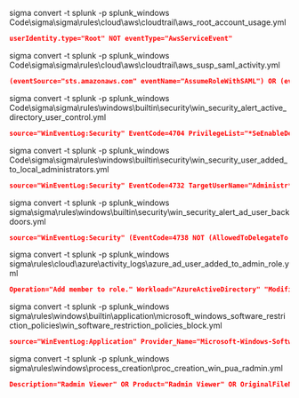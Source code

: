 sigma convert -t splunk -p splunk_windows Code\sigma\sigma\rules\cloud\aws\cloudtrail\aws_root_account_usage.yml

```json
userIdentity.type="Root" NOT eventType="AwsServiceEvent"
```

sigma convert -t splunk -p splunk_windows 
Code\sigma\sigma\rules\cloud\aws\cloudtrail\aws_susp_saml_activity.yml                                                       

```json
(eventSource="sts.amazonaws.com" eventName="AssumeRoleWithSAML") OR (eventSource="iam.amazonaws.com" eventName="UpdateSAMLProvider")
```

sigma convert -t splunk -p splunk_windows Code\sigma\sigma\rules\windows\builtin\security\win_security_alert_active_directory_user_control.yml

```json
source="WinEventLog:Security" EventCode=4704 PrivilegeList="*SeEnableDelegationPrivilege*"
```

sigma convert -t splunk -p splunk_windows Code\sigma\sigma\rules\windows\builtin\security\win_security_user_added_to_local_administrators.yml 

```json
source="WinEventLog:Security" EventCode=4732 TargetUserName="Administr*" OR TargetSid="S-1-5-32-544" NOT SubjectUserName="*$"
```

sigma convert -t splunk -p splunk_windows 
sigma\sigma\rules\windows\builtin\security\win_security_alert_ad_user_backdoors.yml            

```json
source="WinEventLog:Security" (EventCode=4738 NOT (AllowedToDelegateTo IN ("", "-") OR AllowedToDelegateTo!=*)) OR (EventCode=5136 AttributeLDAPDisplayName="msDS-AllowedToDelegateTo") OR (EventCode=5136 ObjectClass="user" AttributeLDAPDisplayName="servicePrincipalName") OR (EventCode=5136 AttributeLDAPDisplayName="msDS-AllowedToActOnBehalfOfOtherIdentity")
```

sigma convert -t splunk -p splunk_windows 
sigma\rules\cloud\azure\activity_logs\azure_ad_user_added_to_admin_role.yml

```json
Operation="Add member to role." Workload="AzureActiveDirectory" "ModifiedProperties{}.NewValue" IN ("*Admins", "*Administrator")
```

sigma convert -t splunk -p splunk_windows sigma\rules\windows\builtin\application\microsoft_windows_software_restriction_policies\win_software_restriction_policies_block.yml

```json
source="WinEventLog:Application" Provider_Name="Microsoft-Windows-SoftwareRestrictionPolicies" EventCode IN (865, 866, 867, 868, 882)
```


sigma convert -t splunk -p splunk_windows sigma\rules\windows\process_creation\proc_creation_win_pua_radmin.yml                                             

```json
Description="Radmin Viewer" OR Product="Radmin Viewer" OR OriginalFileName="Radmin.exe"
```